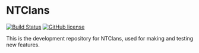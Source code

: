 # NTClans
[![Build Status](https://travis-ci.com/NertzhulDEV/NTClans.svg?branch=master?style=flat-square)](https://travis-ci.com/NertzhulDEV/NTClans)
[![GitHub license](https://img.shields.io/github/license/NertzhulDEV/NTClans?style=flat-square)](https://github.com/NertzhulDEV/NTClans/blob/master/LICENSE)

This is the development repository for NTClans, used for making and testing new features.
